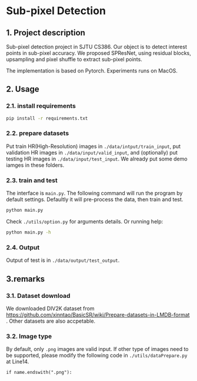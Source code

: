 # Sub-pixel Detection

## 1. Project description

Sub-pixel detection project in SJTU CS386. Our object is to detect interest points in sub-pixel accuracy. We proposed SPResNet, using residual blocks, upsampling and pixel shuffle to extract sub-pixel points.

The implementation is based on Pytorch. Experiments runs on MacOS.

## 2. Usage

### 2.1. install requirements

```bash
pip install -r requirements.txt
```

### 2.2. prepare datasets

Put train HR(High-Resolution) images in `./data/intput/train_input`, put validation HR images in `./data/input/valid_input`, and (optionally) put testing HR images in `./data/input/test_input`.   We already put some demo iamges in these folders.

### 2.3. train and test

The interface is `main.py`. The following command will run the program by default settings. Defaultly it will pre-process the data, then train and test.

```bash
python main.py
```

Check `./utils/option.py` for arguments details. Or running help:

```bash
python main.py -h
```

### 2.4. Output

Output of test is in `./data/output/test_output`.

## 3.remarks

### 3.1. Dataset download

We downloaded DIV2K dataset from https://github.com/xinntao/BasicSR/wiki/Prepare-datasets-in-LMDB-format .  Other datasets are also accpetable.

### 3.2. Image type

By default, only `.png` images are valid input. If other type of images need to be supported, please modify the following code in `./utils/dataPrepare.py` at Line14.

```
if name.endswith(".png"): 
```

